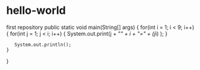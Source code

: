 # hello-world
first repository
public static void main(String[] args) {
    for(int i = 1; i < 9; i++) {
       for(int j = 1; j < i; i++) {
          System.out.print(j + "*" + i + "=" + (j*i) );
       }
       
       System.out.println();
    }
}
